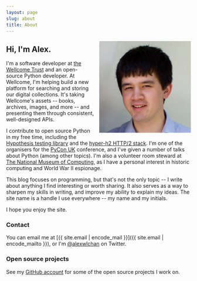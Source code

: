 ```yaml
---
layout: page
slug: about
title: About
---
```


<img src="/images/profile.jpg" style="float: right; width: 250px; max-width: 50%; margin-top: 0.4em; margin-left: 1em; margin-bottom: 1em;">

## Hi, I'm Alex.

I'm a software developer at [the Wellcome Trust][wellcome] and an open-source Python developer.
At Wellcome, I'm helping build a new platform for searching and storing our digital collections.
It's taking Wellcome's assets -- books, archives, images, and more -- and presenting them through consistent, well-designed APIs.

I contribute to open source Python in my free time, including the [Hypothesis testing library][hypothesis] and the [hyper-h2 HTTP/2 stack][hyper].
I'm one of the organisers for the [PyCon&nbsp;UK][pycon] conference, and I've given a number of talks about Python (among other topics).
I'm also a volunteer room steward at [The National Museum of Computing][tnmoc], as I have a personal interest in historic computing and World War II espionage.

This blog focuses on programming, but that's not the only topic -- I write about anything I find interesting or worth sharing.
It also serves as a way to sharpen my skills in writing, and improve my ability to explain my ideas.
The site name is a handle I use everywhere -- my name and my initials.

I hope you enjoy the site.

[hypothesis]: https://github.com/HypothesisWorks/hypothesis-python
[wellcome]: https://en.wikipedia.org/wiki/Wellcome_Trust
[hyper]: https://github.com/python-hyper/
[pycon]: http://2017.pyconuk.org/
[tnmoc]: http://www.tnmoc.org/

<h3 id="contact">Contact</h3>

You can email me at [{{ site.email | encode_mail }}]({{ site.email | encode_mailto }}), or I'm [@alexwlchan](https://twitter.com/alexwlchan) on Twitter.

### Open source projects

See my [GitHub account](https://github.com/alexwlchan/) for some of the open source projects I work on.
